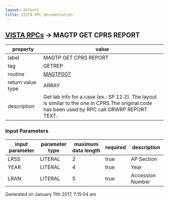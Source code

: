 ```yaml
---
layout: default
title: VISTA RPC documentation
---
```




## [VISTA RPCs](TableOfContent.md) &#8594; MAGTP GET CPRS REPORT 

 property | value 
--- | --- 
 label | MAGTP GET CPRS REPORT
 tag | GETREP
 routine | [MAGTP007](http://code.osehra.org/dox/Routine_MAGTP007_source.html)
 return value type | ARRAY
 description | Get lab info for a case (ex.: SP 12 2). The layout is similar to the one in CPRS.The original code has been used by RPC call ORWRP REPORT TEXT.

### Input Parameters

| input parameter | parameter type | maximum data length | required | description | 
| --- | --- | --- | --- | --- | 
| LRSS | LITERAL | 2 | true | AP Section | 
| YEAR | LITERAL | 4 | true | Year | 
| LRAN | LITERAL | 5 | true | Accession Number | 




 Generated on January 11th 2017, 7:15:04 am
